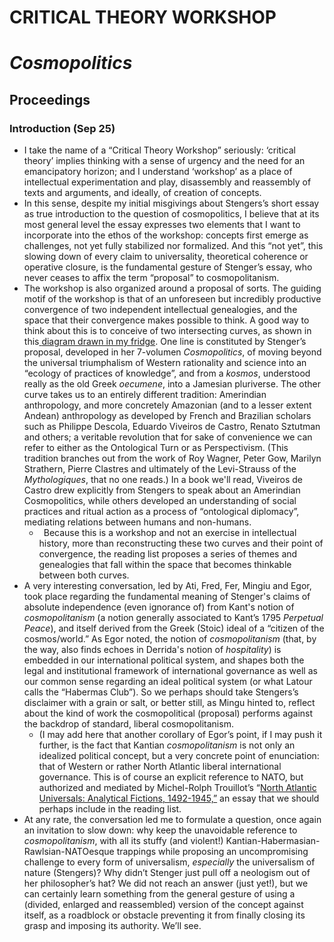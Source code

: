 ﻿# CRITICAL THEORY WORKSHOP

# *Cosmopolitics*


## Proceedings


### Introduction (Sep 25)

- I take the name of a “Critical Theory Workshop” seriously: ‘critical theory’ implies thinking with a sense of urgency and the need for an emancipatory horizon; and I understand ‘workshop’ as a place of intellectual experimentation and play, disassembly and reassembly of texts and arguments, and ideally, of creation of concepts.
- In this sense, despite my initial misgivings about Stengers’s short essay as true introduction to the question of cosmopolitics, I believe that at its most general level the essay expresses two elements that I want to incorporate into the ethos of the workshop: concepts first emerge as challenges, not yet fully stabilized nor formalized. And this “not yet”, this slowing down of every claim to universality, theoretical coherence or operative closure, is the fundamental gesture of Stenger’s essay, who never ceases to affix the term “proposal” to cosmopolitanism.
- The workshop is also organized around a proposal of sorts. The guiding motif of the workshop is that of an unforeseen but incredibly productive convergence of two independent intellectual genealogies, and the space that their convergence makes possible to think. A good way to think about this is to conceive of two intersecting curves, as shown in this[ ](https://github.com/Hipomenes/cosmopolitics/blob/main/assets/images/two-trajectories.png)[diagram drawn in my fridge](https://github.com/Hipomenes/cosmopolitics/blob/main/assets/images/two-trajectories.png). One line is constituted by Stenger’s proposal, developed in her 7-volumen *Cosmopolitics*, of moving beyond the universal triumphalism of Western rationality and science into an “ecology of practices of knowledge”, and from a *kosmos*, understood really as the old Greek *oecumene*, into a Jamesian pluriverse. The other curve takes us to an entirely different tradition: Amerindian anthropology, and more concretely Amazonian (and to a lesser extent Andean) anthropology as developed by French and Brazilian scholars such as Philippe Descola, Eduardo Viveiros de Castro, Renato Sztutman and others; a veritable revolution that for sake of convenience we can refer to either as the Ontological Turn or as Perspectivism. (This tradition branches out from the work of Roy Wagner, Peter Gow, Marilyn Strathern, Pierre Clastres and ultimately of the Levi-Strauss of the *Mythologiques*, that no one reads.) In a book we'll read, Viveiros de Castro drew explicitly from Stengers to speak about an Amerindian Cosmopolitics, while others developed an understanding of social practices and ritual action as a process of “ontological diplomacy”, mediating relations between  humans and non-humans.
  - ` `Because this is a workshop and not an exercise in intellectual history, more than reconstructing these two curves and their point of convergence, the reading list proposes a series of themes and genealogies that fall within the space that becomes thinkable between both curves.
- A very interesting conversation, led by Ati, Fred, Fer, Mingiu and Egor, took place regarding the fundamental meaning of Stenger's claims of absolute independence (even ignorance of) from Kant's notion of *cosmopolitanism* (a notion generally associated to Kant’s 1795 *Perpetual Peace*), and itself derived from the Greek (Stoic) ideal of a “citizen of the cosmos/world.” As Egor noted, the notion of *cosmopolitanism* (that, by the way, also finds echoes in Derrida's notion of *hospitality*) is embedded in our international political system, and shapes both the legal and institutional framework of international governance as well as our common sense regarding an ideal political system (or what Latour calls the “Habermas Club”). So we perhaps should take Stengers’s disclaimer with a grain or salt, or better still, as Mingu hinted to, reflect about the kind of work the cosmopolitical (proposal) performs against the backdrop of standard, liberal cosmopolitanism.
  - (I may add here that another corollary of Egor’s point, if I may push it further, is the fact that Kantian *cosmopolitanism* is not only an idealized political concept, but a very concrete point of enunciation: that of Western or rather North Atlantic liberal international governance. This is of course an explicit reference to NATO, but authorized and mediated by Michel-Rolph Trouillot’s “[North Atlantic Universals: Analytical Fictions, 1492-1945,”](https://muse.jhu.edu/article/39116) an essay that we should perhaps include in the reading list.  
- At any rate, the conversation led me to formulate a question, once again an invitation to slow down: why keep the unavoidable reference to *cosmopolitanism*, with all its stuffy (and violent!) Kantian-Habermasian-Rawlsian-NATOesque trappings while proposing an uncompromising challenge to every form of universalism, *especially* the universalism of nature (Stengers)? Why didn’t Stenger just pull off a neologism out of her philosopher’s hat? We did not reach an answer (just yet!), but we can certainly learn something from the general gesture of using a (divided, enlarged and reassembled) version of the concept against itself, as a roadblock or obstacle preventing it from finally closing its grasp and imposing its authority. We’ll see.
